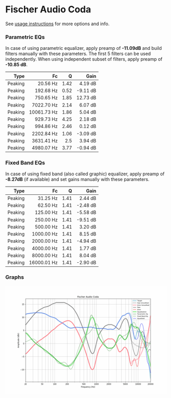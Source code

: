# Fischer Audio Coda
See [usage instructions](https://github.com/jaakkopasanen/AutoEq#usage) for more options and info.

### Parametric EQs
In case of using parametric equalizer, apply preamp of **-11.09dB** and build filters manually
with these parameters. The first 5 filters can be used independently.
When using independent subset of filters, apply preamp of **-10.85 dB**.

| Type    | Fc          |    Q | Gain     |
|--------:|------------:|-----:|---------:|
| Peaking | 20.56 Hz    | 1.42 | 4.19 dB  |
| Peaking | 192.68 Hz   | 0.52 | -9.11 dB |
| Peaking | 750.65 Hz   | 1.85 | 12.73 dB |
| Peaking | 7022.70 Hz  | 2.14 | 6.07 dB  |
| Peaking | 10061.73 Hz | 1.86 | 5.04 dB  |
| Peaking | 929.73 Hz   | 4.25 | 2.18 dB  |
| Peaking | 994.86 Hz   | 2.46 | 0.12 dB  |
| Peaking | 2202.84 Hz  | 1.06 | -3.09 dB |
| Peaking | 3631.41 Hz  | 2.5  | 3.94 dB  |
| Peaking | 4980.07 Hz  | 3.77 | -0.94 dB |

### Fixed Band EQs
In case of using fixed band (also called graphic) equalizer, apply preamp of **-8.27dB**
(if available) and set gains manually with these parameters.

| Type    | Fc          |    Q | Gain     |
|--------:|------------:|-----:|---------:|
| Peaking | 31.25 Hz    | 1.41 | 2.44 dB  |
| Peaking | 62.50 Hz    | 1.41 | -2.48 dB |
| Peaking | 125.00 Hz   | 1.41 | -5.58 dB |
| Peaking | 250.00 Hz   | 1.41 | -9.51 dB |
| Peaking | 500.00 Hz   | 1.41 | 3.20 dB  |
| Peaking | 1000.00 Hz  | 1.41 | 8.15 dB  |
| Peaking | 2000.00 Hz  | 1.41 | -4.94 dB |
| Peaking | 4000.00 Hz  | 1.41 | 1.77 dB  |
| Peaking | 8000.00 Hz  | 1.41 | 8.04 dB  |
| Peaking | 16000.01 Hz | 1.41 | -2.90 dB |

### Graphs
![](./Fischer%20Audio%20Coda.png)
